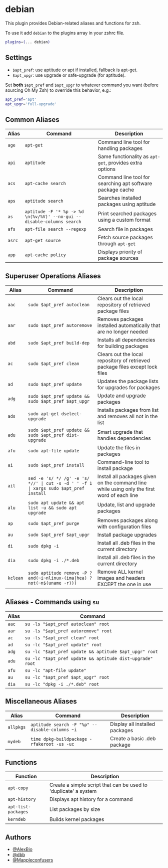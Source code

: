 # debian

This plugin provides Debian-related aliases and functions for zsh.

To use it add `debian` to the plugins array in your zshrc file.

```zsh
plugins=(... debian)
```

## Settings

-   `$apt_pref`: use aptitude or apt if installed, fallback is apt-get.
-   `$apt_upgr`: use upgrade or safe-upgrade (for aptitude).

Set **both** `$apt_pref` and `$apt_upgr` to whatever command you want (before
sourcing Oh My Zsh) to override this behavior, e.g.:

```sh
apt_pref='apt'
apt_upgr='full-upgrade'
```

## Common Aliases

| Alias  | Command                                                                | Description                                                |
| ------ | ---------------------------------------------------------------------- | ---------------------------------------------------------- |
| `age`  | `apt-get`                                                              | Command line tool for handling packages                    |
| `api`  | `aptitude`                                                             | Same functionality as `apt-get`, provides extra options    |
| `acs`  | `apt-cache search`                                                     | Command line tool for searching apt software package cache |
| `aps`  | `aptitude search`                                                      | Searches installed packages using aptitude                 |
| `as`   | `aptitude -F '* %p -> %d \n(%v/%V)' --no-gui --disable-columns search` | Print searched packages using a custom format              |
| `afs`  | `apt-file search --regexp`                                             | Search file in packages                                    |
| `asrc` | `apt-get source`                                                       | Fetch source packages through `apt-get`                    |
| `app`  | `apt-cache policy`                                                     | Displays priority of package sources                       |

## Superuser Operations Aliases

| Alias    | Command                                                                               | Description                                                                                 |
| -------- | ------------------------------------------------------------------------------------- | ------------------------------------------------------------------------------------------- |
| `aac`    | `sudo $apt_pref autoclean`                                                            | Clears out the local repository of retrieved package files                                  |
| `aar`    | `sudo $apt_pref autoremove`                                                           | Removes packages installed automatically that are no longer needed                          |
| `abd`    | `sudo $apt_pref build-dep`                                                            | Installs all dependencies for building packages                                             |
| `ac`     | `sudo $apt_pref clean`                                                                | Clears out the local repository of retrieved package files except lock files                |
| `ad`     | `sudo $apt_pref update`                                                               | Updates the package lists for upgrades for packages                                         |
| `adg`    | `sudo $apt_pref update && sudo $apt_pref $apt_upgr`                                   | Update and upgrade packages                                                                 |
| `ads`    | `sudo apt-get dselect-upgrade`                                                        | Installs packages from list and removes all not in the list                                 |
| `adu`    | `sudo $apt_pref update && sudo $apt_pref dist-upgrade`                                | Smart upgrade that handles dependencies                                                     |
| `afu`    | `sudo apt-file update`                                                                | Update the files in packages                                                                |
| `ai`     | `sudo $apt_pref install`                                                              | Command-line tool to install package                                                        |
| `ail`    | `sed -e 's/ */ /g' -e 's/ *//' \| cut -s -d ' ' -f 1 \| xargs sudo $apt_pref install` | Install all packages given on the command line while using only the first word of each line |
| `alu`    | `sudo apt update && apt list -u && sudo apt upgrade`                                  | Update, list and upgrade packages                                                           |
| `ap`     | `sudo $apt_pref purge`                                                                | Removes packages along with configuration files                                             |
| `au`     | `sudo $apt_pref $apt_upgr`                                                            | Install package upgrades                                                                    |
| `di`     | `sudo dpkg -i`                                                                        | Install all .deb files in the current directory                                             |
| `dia`    | `sudo dpkg -i ./*.deb`                                                                | Install all .deb files in the current directory                                             |
| `kclean` | `sudo aptitude remove -P ?and(~i~nlinux-(ima\|hea) ?not(~n$(uname -r)))`              | Remove ALL kernel images and headers EXCEPT the one in use                                  |

## Aliases - Commands using `su`

| Alias | Command                                                   |
| ----- | --------------------------------------------------------- |
| `aac` | `su -ls "$apt_pref autoclean" root`                       |
| `aar` | `su -ls "$apt_pref autoremove" root`                      |
| `ac`  | `su -ls "$apt_pref clean" root`                           |
| `ad`  | `su -lc "$apt_pref update" root`                          |
| `adg` | `su -lc "$apt_pref update && aptitude $apt_upgr" root`    |
| `adu` | `su -lc "$apt_pref update && aptitude dist-upgrade" root` |
| `afu` | `su -lc "apt-file update"`                                |
| `au`  | `su -lc "$apt_pref $apt_upgr" root`                       |
| `dia` | `su -lc "dpkg -i ./*.deb" root`                           |

## Miscellaneous Aliases

| Alias     | Command                                        | Description                    |
| --------- | ---------------------------------------------- | ------------------------------ |
| `allpkgs` | `aptitude search -F "%p" --disable-columns ~i` | Display all installed packages |
| `mydeb`   | `time dpkg-buildpackage -rfakeroot -us -uc`    | Create a basic .deb package    |

## Functions

| Function            | Description                                                     |
| ------------------- | --------------------------------------------------------------- |
| `apt-copy`          | Create a simple script that can be used to 'duplicate' a system |
| `apt-history`       | Displays apt history for a command                              |
| `apt-list-packages` | List packages by size                                           |
| `kerndeb`           | Builds kernel packages                                          |

## Authors

-   [@AlexBio](HTTPS://GitHub.Com/AlexBio)
-   [@dbb](HTTPS://GitHub.Com/dbb)
-   [@Mappleconfusers](HTTPS://GitHub.Com/Mappleconfusers)
